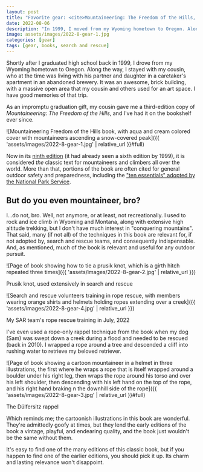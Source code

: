 ```yaml
---
layout: post
title: "Favorite gear: <cite>Mountaineering: The Freedom of the Hills, Third Edition</cite>"
date: 2022-08-06
description: "In 1999, I moved from my Wyoming hometown to Oregon. Along the way, I stopped in Bozeman, Montana, and stayed with my cousin in his apartment in an abandoned brewery. On that trip, he gave me one of my favorite books I've ever owned."
image: assets/images/2022-8-gear-1.jpg
categories: [gear]
tags: [gear, books, search and rescue]
---
```


Shortly after I graduated high school back in 1999, I drove from my Wyoming hometown to Oregon. Along the way, I stayed with my cousin, who at the time was living with his partner and daughter in a caretaker's apartment in an abandoned brewery. It was an awesome, brick building, with a massive open area that my cousin and others used for an art space. I have good memories of that trip.

As an impromptu graduation gift, my cousin gave me a third-edition copy of <cite>Mountaineering: The Freedom of the Hills</cite>, and I've had it on the bookshelf ever since.

![Mountaineering Freedom of the Hills book, with aqua and cream colored cover with mountaineers ascending a snow-covered peak]({{ 'assets/images/2022-8-gear-1.jpg' | relative_url }}#full)

Now in its [ninth edition](https://www.mountaineers.org/books/books/mountaineering-the-freedom-of-the-hills-9th-edition-1) (it had already seen a sixth edition by 1999), it is considered _the_ classic text for mountaineers and climbers all over the world. More than that, portions of the book are often cited for general outdoor safety and preparedness, including the ["ten essentials" adopted by the National Park Service](https://www.nps.gov/articles/10essentials.htm).

## But do you even mountaineer, bro?

I...do not, bro. Well, not anymore, or at least, not recreationally. I used to rock and ice climb in Wyoming and Montana, along with extensive high altitude trekking, but I don't have much interest in "conquering mountains". That said, many (if not all) of the techniques in this book are relevant for, if not adopted by, search and rescue teams, and consequently indispensable. And, as mentioned, much of the book is relevant and useful for any outdoor pursuit.

![Page of book showing how to tie a prusik knot, which is a girth hitch repeated three times]({{ 'assets/images/2022-8-gear-2.jpg' | relative_url }})
<figcaption>Prusik knot, used extensively in search and rescue</figcaption>

![Search and rescue volunteers training in rope rescue, with members wearing orange shirts and helmets holding ropes extending over a creek]({{ 'assets/images/2022-8-gear-4.jpg' | relative_url }})
<figcaption>My SAR team's rope rescue training in July, 2022</figcaption>

I've even used a rope-only rappel technique from the book when my dog (Sam) was swept down a creek during a flood and needed to be rescued (back in 2010). I wrapped a rope around a tree and descended a cliff into rushing water to retrieve my beloved retriever.

![Page of book showing a cartoon mountaineer in a helmet in three illustrations, the first where he wraps a rope that is itself wrapped around a boulder under his right leg, then wraps the rope around his torso and over his left shoulder, then descending with his left hand on the top of the rope, and his right hand braking n the downhill side of the rope]({{ 'assets/images/2022-8-gear-3.jpg' | relative_url }}#full)
<figcaption>The Dülfersitz rappel</figcaption>

Which reminds me; the cartoonish illustrations in this book are wonderful. They're admittedly goofy at times, but they lend the early editions of the book a vintage, playful, and endearing quality, and the book just wouldn't be the same without them.

It's easy to find one of the many editions of this classic book, but if you happen to find one of the earlier editions, you should pick it up. Its charm and lasting relevance won't disappoint.
